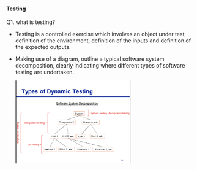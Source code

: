 #### Testing

Q1. what is testing?
* Testing is a controlled exercise which involves an object under test, definition of the environment, definition of the inputs and definition of the expected outputs.
    
* Making use of a diagram, outline a typical software system decomposition, clearly indicating where different types of software testing are undertaken.

   <img src="images/File_002.png" width="300">
